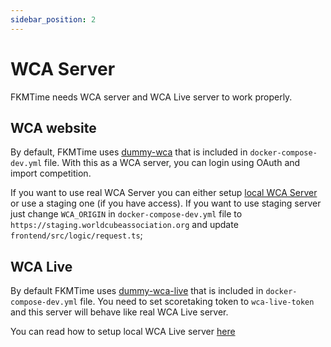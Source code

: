```yaml
---
sidebar_position: 2 
---
```



# WCA Server

FKMTime needs WCA server and WCA Live server to work properly. 


## WCA website
By default, FKMTime uses [dummy-wca](https://github.com/maxidragon/dummy-wca) that is included in `docker-compose-dev.yml` file. With this as a WCA server, you can login using OAuth and import competition.

If you want to use real WCA Server you can either setup [local WCA Server](https://docs.worldcubeassociation.org/contributing/quickstart.html) or use a staging one (if you have access). If you want to use staging server just change `WCA_ORIGIN` in `docker-compose-dev.yml` file to `https://staging.worldcubeassociation.org` and update `frontend/src/logic/request.ts`;

## WCA Live

By default FKMTime uses [dummy-wca-live](https://github.com/maxidragon/dummmy-wca-live) that is included in `docker-compose-dev.yml` file. You need to set scoretaking token to `wca-live-token` and this server will behave like real WCA Live server.

You can read how to setup local WCA Live server [here](https://github.com/thewca/wca-live?tab=readme-ov-file#developing-in-docker)